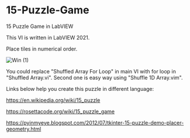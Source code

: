 # 15-Puzzle-Game
15 Puzzle Game in LabVIEW

This VI is written in LabVIEW 2021.

Place tiles in numerical order.

![Win (1)](https://user-images.githubusercontent.com/49698257/206785045-19f0567b-2cdc-4842-ab6e-4602486e2413.png)

You could replace "Shuffled Array For Loop" in main VI with for loop in "Shuffled Array.vi". Second one is easy way using "Shuffle 1D Array.vim".

Links below help you create this puzzle in different language:

https://en.wikipedia.org/wiki/15_puzzle

https://rosettacode.org/wiki/15_puzzle_game

https://pyinmyeye.blogspot.com/2012/07/tkinter-15-puzzle-demo-placer-geometry.html
